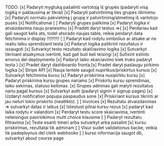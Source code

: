 TODO:
[x] Padaryti mygtuką pašalinti vartotoją iš grupės (padaryti visą logiką ir paklausimą ar tikrai)
[x] Padaryti patvirtinimą ties grupės ištrinimu
[x] Padaryti normalu pakvietimą į grupę ir patvirtinimą/atmetimą iš vartotojo pusės
[x] Notificationai
[ ] Padaryti grupes palikima
[x] Padaryt logika ir atvaizdavima nauju pranesimu
[x] Pradėti daryt testus =>{
[x] Perdariau kad gali saugot kelis ats, todel atsirado naujas table, reikia perdaryt data fetchinima ir display !!!!!!!!!!
[ ] Padaryt kad rodytu simbolius ar atsake ar ne realiu laiku sprendziant testa
[x] Padaryt logika patikrint rezultatus ir issaugoti
[x] Sutvarkyt testo rezultato skaičiavimo logika
[x] Sutvarkyt tikrinant atsakymus ivertinti, kad gali buti keli teisingi
[x] Sufixint eslinto errorus del deploymento
[x] Padaryt laiko skaiciavimo kiek truko padaryt testa
}
[x] Pradet daryt dashboardo fronta
[x] Pradet daryt paslaugu pirkimo logika
[x] Stripe API
[x] Nauja lentele saugot nupirtkus/priskirtus kursus
[x] Sutvarkyt fetchinima kursu
[x] Padaryt priskirima nusipirktu kursu
[x] Padaryt priskirima kursu grupes nariams
[x] Priskirtu kursu sprendimas, laiko sekimas, statuso keitimas.
[x] Grupes adminas gali matyti rezultatus nariu pagal kursus
[x] Sutvarkyt auth (padaryt signin ir signup pages)
[x] Uzdaryt notification popupa paspaudus sone
[x] Priskiriant kursus tikrinti ar jau neturi tokio priskirto (neatlikto).
[ ] Invoices
[x] Rezultatu atvaizdavimas => sutvarkyt datas ir laikus
[x] Istestuot pilnai kursu rezus
[x] padaryt kad laika rodytu ir valandom
[x] Perdaryt testu score skaiciavima, ivertinti neteisingus pasirinkimus multi choice klausime
[ ] Padaryt rezultatu filtravima
[x] Teste esanti timeri arba sutvarkyt arba pasalint
[x] kursu priskirimas, rezultatai tik adminam
[ ] Visur sudet validationus backe, veikia tik padeploynus del clerk webhooko
[ ] kurso informacija saugot db, sutvarkyt about course page
